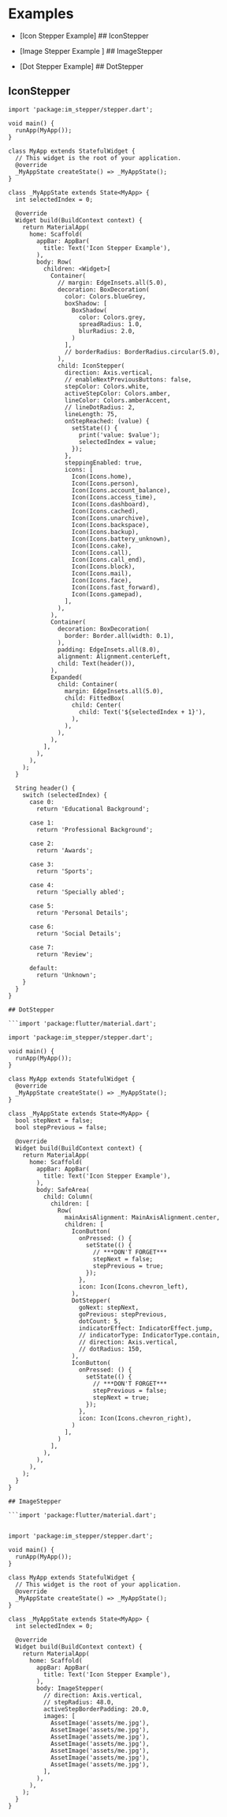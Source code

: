 # Examples

* [Icon Stepper Example] ## IconStepper

* [Image Stepper Example ] ## ImageStepper

* [Dot Stepper Example] ## DotStepper

## IconStepper

```import 'package:flutter/material.dart';
import 'package:im_stepper/stepper.dart';

void main() {
  runApp(MyApp());
}

class MyApp extends StatefulWidget {
  // This widget is the root of your application.
  @override
  _MyAppState createState() => _MyAppState();
}

class _MyAppState extends State<MyApp> {
  int selectedIndex = 0;

  @override
  Widget build(BuildContext context) {
    return MaterialApp(
      home: Scaffold(
        appBar: AppBar(
          title: Text('Icon Stepper Example'),
        ),
        body: Row(
          children: <Widget>[
            Container(
              // margin: EdgeInsets.all(5.0),
              decoration: BoxDecoration(
                color: Colors.blueGrey,
                boxShadow: [
                  BoxShadow(
                    color: Colors.grey,
                    spreadRadius: 1.0,
                    blurRadius: 2.0,
                  )
                ],
                // borderRadius: BorderRadius.circular(5.0),
              ),
              child: IconStepper(
                direction: Axis.vertical,
                // enableNextPreviousButtons: false,
                stepColor: Colors.white,
                activeStepColor: Colors.amber,
                lineColor: Colors.amberAccent,
                // lineDotRadius: 2,
                lineLength: 75,
                onStepReached: (value) {
                  setState(() {
                    print('value: $value');
                    selectedIndex = value;
                  });
                },
                steppingEnabled: true,
                icons: [
                  Icon(Icons.home),
                  Icon(Icons.person),
                  Icon(Icons.account_balance),
                  Icon(Icons.access_time),
                  Icon(Icons.dashboard),
                  Icon(Icons.cached),
                  Icon(Icons.unarchive),
                  Icon(Icons.backspace),
                  Icon(Icons.backup),
                  Icon(Icons.battery_unknown),
                  Icon(Icons.cake),
                  Icon(Icons.call),
                  Icon(Icons.call_end),
                  Icon(Icons.block),
                  Icon(Icons.mail),
                  Icon(Icons.face),
                  Icon(Icons.fast_forward),
                  Icon(Icons.gamepad),
                ],
              ),
            ),
            Container(
              decoration: BoxDecoration(
                border: Border.all(width: 0.1),
              ),
              padding: EdgeInsets.all(8.0),
              alignment: Alignment.centerLeft,
              child: Text(header()),
            ),
            Expanded(
              child: Container(
                margin: EdgeInsets.all(5.0),
                child: FittedBox(
                  child: Center(
                    child: Text('${selectedIndex + 1}'),
                  ),
                ),
              ),
            ),
          ],
        ),
      ),
    );
  }

  String header() {
    switch (selectedIndex) {
      case 0:
        return 'Educational Background';

      case 1:
        return 'Professional Background';

      case 2:
        return 'Awards';

      case 3:
        return 'Sports';

      case 4:
        return 'Specially abled';

      case 5:
        return 'Personal Details';

      case 6:
        return 'Social Details';

      case 7:
        return 'Review';

      default:
        return 'Unknown';
    }
  }
}

## DotStepper

```import 'package:flutter/material.dart';

import 'package:im_stepper/stepper.dart';

void main() {
  runApp(MyApp());
}

class MyApp extends StatefulWidget {
  @override
  _MyAppState createState() => _MyAppState();
}

class _MyAppState extends State<MyApp> {
  bool stepNext = false;
  bool stepPrevious = false;

  @override
  Widget build(BuildContext context) {
    return MaterialApp(
      home: Scaffold(
        appBar: AppBar(
          title: Text('Icon Stepper Example'),
        ),
        body: SafeArea(
          child: Column(
            children: [
              Row(
                mainAxisAlignment: MainAxisAlignment.center,
                children: [
                  IconButton(
                    onPressed: () {
                      setState(() {
                        // ***DON'T FORGET***
                        stepNext = false;
                        stepPrevious = true;
                      });
                    },
                    icon: Icon(Icons.chevron_left),
                  ),
                  DotStepper(
                    goNext: stepNext,
                    goPrevious: stepPrevious,
                    dotCount: 5,
                    indicatorEffect: IndicatorEffect.jump,
                    // indicatorType: IndicatorType.contain,
                    // direction: Axis.vertical,
                    // dotRadius: 150,
                  ),
                  IconButton(
                    onPressed: () {
                      setState(() {
                        // ***DON'T FORGET***
                        stepPrevious = false;
                        stepNext = true;
                      });
                    },
                    icon: Icon(Icons.chevron_right),
                  )
                ],
              )
            ],
          ),
        ),
      ),
    );
  }
}

## ImageStepper

```import 'package:flutter/material.dart';


import 'package:im_stepper/stepper.dart';

void main() {
  runApp(MyApp());
}

class MyApp extends StatefulWidget {
  // This widget is the root of your application.
  @override
  _MyAppState createState() => _MyAppState();
}

class _MyAppState extends State<MyApp> {
  int selectedIndex = 0;

  @override
  Widget build(BuildContext context) {
    return MaterialApp(
      home: Scaffold(
        appBar: AppBar(
          title: Text('Icon Stepper Example'),
        ),
        body: ImageStepper(
          // direction: Axis.vertical,
          // stepRadius: 48.0,
          activeStepBorderPadding: 20.0,
          images: [
            AssetImage('assets/me.jpg'),
            AssetImage('assets/me.jpg'),
            AssetImage('assets/me.jpg'),
            AssetImage('assets/me.jpg'),
            AssetImage('assets/me.jpg'),
            AssetImage('assets/me.jpg'),
            AssetImage('assets/me.jpg'),
          ],
        ),
      ),
    );
  }
}